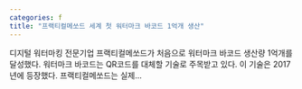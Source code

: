 ```yaml
---
categories: f
title: "프랙티컬메쏘드 세계 첫 워터마크 바코드 1억개 생산"
---
```

디지털 워터마킹 전문기업 프랙티컬메쏘드가 처음으로 워터마크 바코드 생산량 1억개를 달성했다. 워터마크 바코드는 QR코드를 대체할 기술로 주목받고 있다. 이 기술은 2017년에 등장했다. 프랙티컬메쏘드는 실제...